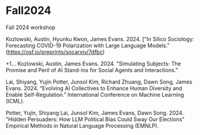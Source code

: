# Fall2024
Fall 2024 workshop

Kozlowski, Austin, Hyunku Kwon, James Evans. 2024. ["In Silico Sociology: Forecasting COVID-19 Polarization with Large Language Models."(https://osf.io/preprints/socarxiv/7dfbc)

+1...
Kozlowski, Austin, James Evans. 2024. "Simulating Subjects: The Promise and Peril of AI Stand-ins for Social Agents and Interactions."

Lai, Shiyang, Yujin Potter, Junsol Kim, Richard Zhuang, Dawn Song, James Evans. 2024. “Evolving AI Collectives to Enhance Human Diversity and Enable Self-Regulation.” International Conference on Machine Learning (ICML).

Potter, Yujin, Shiyang Lai, Junsol Kim, James Evans, Dawn Song. 2024. "Hidden Persuaders: How LLM Political Bias Could Sway Our Elections" Empirical Methods in Natural Language Processing (EMNLP).
